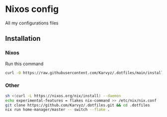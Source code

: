 # Nixos config

All my configurations files
## Installation

### Nixos
Run this command

```bash
curl -O https://raw.githubusercontent.com/Karvyz/.dotfiles/main/install.sh && bash install.sh && rm install.sh
```

### Other

```bash
sh <(curl -L https://nixos.org/nix/install) --daemon
echo experimental-features = flakes nix-command >> /etc/nix/nix.conf
git clone https://github.com/Karvyz/.dotfiles.git && cd .dotfiles
nix run home-manager/master -- switch --flake .
```
